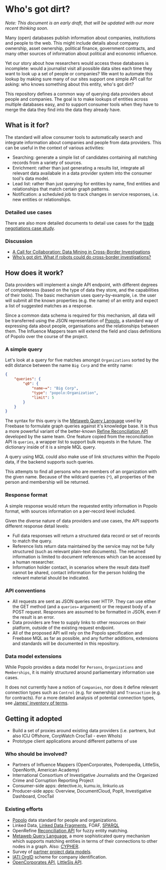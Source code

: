 # Who's got dirt?

*Note: This document is an early draft, that will be updated with our more recent thinking soon.*

Many (open) databases publish information about companies, institutions and people to the web. This might include details about company ownership, asset ownership, political finance, government contracts, and many other sources of information about political and economic influence.

Yet our story about how researchers would access these databases is incomplete: would a journalist visit all possible data sites each time they want to look up a set of people or companies? We want to automate this lookup by making sure many of our sites support one simple API call for asking: who knows something about this entity, who's got dirt?

This repository defines a common way of querying data providers about people and companies. The goal is to make lookups of entities across multiple databases easy, and to support consumer tools when they have to merge the data they find into the data they already have.

## What is it for?

The standard will allow consumer tools to automatically search and integrate information about companies and people from data providers. This can be useful in the context of various activities:

* Searching: generate a simple list of candidates containing all matching records from a variety of sources.
* Enrichment: rather than just generating a results list, integrate all relevant data availabale in a data provider system into the consumer tool's data model.
* Lead list: rather than just querying for entities by name, find entities and relationships that match certain graph patterns.
* Notification: a scheduled job to track changes in service responses, i.e. new entities or relationships.

### Detailed use cases

There are also more detailed documents to detail use cases for the [trade negotiations case study](https://docs.google.com/document/d/11FMG2KlNigZkMhmdlHo1KynNAP8cY4hYEJCtYXBPsCI/edit).

### Discussion

* [A Call for Collaboration: Data Mining in Cross-Border Investigations](http://gijn.org/2015/05/19/a-call-for-collaboration-data-mining-in-cross-border-investigations/)
* [Who’s got dirt: What if robots could do cross-border investigations?](https://ijnet.org/en/blog/who%E2%80%99s-got-dirt-what-if-robots-could-do-cross-border-investigations)

## How does it work?

Data providers will implement a single API endpoint, with different degrees of completeness (based on the type of data they store, and the capabilities of their tools). The basic mechanism uses query-by-example, i.e. the user will submit all the known properties (e.g. the name) of an entity and expect a list of suggested matches as a response.

Since a common data schema is required for this mechanism, all data will be transferred using the JSON representation of [Popolo](http://www.popoloproject.com/), a standard way of expressing data about people, organisations and the relationships between them. The Influence Mappers team will extend the field and class definitions of Popolo over the course of the project.

### A simple query

Let's look at a query for five  matches amongst ``Organizations`` sorted by the edit distance between the name ``Big Corp`` and the entity name:

```json
{
    "queries": {
        "q0": {
            "name~=": "Big Corp",
            "type": "popolo:Organization",
            "limit": 5
        }
    }
}
```

The syntax for this query is the [Metaweb Query Language](http://wiki.freebase.com/wiki/MQL) used by Freebase to formulate graph queries against it's knowledge base. It is thus a more powerful variant of the better-known [Refine Reconciliation API](https://github.com/OpenRefine/OpenRefine/wiki/Reconciliation-Service-API) developed by the same team. One feature copied from the reconciliation API is ``queries``, a wrapper list to support bulk requests in the future. The dictionary inside of it is a simple MQL query.

A query using MQL could also make use of link structures within the Popolo data, if the backend supports such queries.

This attempts to find all persons who are members of an organization with the given name. Because of the wildcard queries (``*``), all properties of the person and membership will be returned.

### Response format

A simple response would return the requested entity information in Popolo format, with sources information on a per-record level included.

Given the diverse nature of data providers and use cases, the API supports different response detail levels:

* Full data responses will return a structured data record or set of records to match the query.
* Reference lists return data maintained by the service may not be fully structured (such as relevant plain-text documents). The returned information is limited to document references which can be accessed by a human researcher.
* Information holder contact, in scenarios where the result data itself cannot be shared, contact information for the person holding the relevant material should be indicated.

### API conventions

* All requests are sent as JSON queries over HTTP. They can use either the GET method (and a ``queries=`` argument) or the request body of a POST request. Responses are assumed to be formatted in JSON, even if the result is an error.
* Data providers are free to supply links to other resources on their platform, outside of the existing request endpoint. 
* All of the proposed API will rely on the Popolo specification and Freebase MQL as far as possible, and any further additions, extensions and standards will be documented in this repository.

### Data model extensions

While Popolo provides a data model for ``Persons``, ``Organizations`` and ``Memberships``, it is mainly structured around parliamentary information use cases.

It does not currently have a notion of ``Companies``, nor does it define relevant connection types such as ``Control`` (e.g. for ownership) and ``Transaction`` (e.g. for contracts). For a more detailed analysis of potential connection types, see [James' inventory of terms](https://docs.google.com/spreadsheets/d/1on99aF9QVWOwqZDtla9RLX5Wza6MHxbb4apZwbtHK-w/edit#gid=917587019).  

## Getting it adopted

* Build a set of proxies around existing data providers (i.e. partners, but also ICIJ Offshore, CorpWatch CrocTail - even WhoIs)
* Prototype client applications around different patterns of use
    
### Who should be involved?

* Partners of Influence Mappers (OpenCorporates, Poderopedia, LittleSis, OpenNorth, American Academy)
* International Consortium of Investigative Journalists and the Organized Crime and Corruption Reporting Project 
* Consumer-side apps: detective.io, kumu.io, linkurio.us
* Producer-side apps: Overview, DocumentCloud, PopIt, Investigative Dashboard, CrocTail

### Existing efforts

* [Popolo](http://www.popoloproject.com/) data standard for people and organizations.
* Linked Data, [Linked Data Fragments](http://linkeddatafragments.org/), FOAF, [SPARQL](http://www.w3.org/TR/rdf-sparql-query/)
* OpenRefine [Reconciliation API](https://github.com/OpenRefine/OpenRefine/wiki/Reconciliation-Service-API) for fuzzy entity matching.
* [Metaweb Query Language](http://wiki.freebase.com/wiki/MQL), a more sophisticated query mechanism which supports matching entities in terms of their connections to other nodes in a graph. Also: [CYPHER](http://neo4j.com/developer/cypher-query-language/).
* Survey of [partner project data models](https://docs.google.com/spreadsheets/d/1on99aF9QVWOwqZDtla9RLX5Wza6MHxbb4apZwbtHK-w/edit).
* [IATI OrgID](http://iatistandard.org/201/codelists/OrganisationRegistrationAgency/) scheme for company identification.
* [OpenCorporates API](https://api.opencorporates.com/), [LittleSis API](http://api.littlesis.org/).
